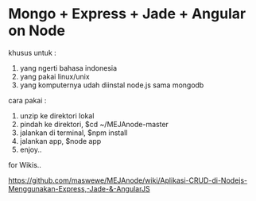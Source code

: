 Mongo + Express + Jade + Angular on Node
=================================


khusus untuk : 

1. yang ngerti bahasa indonesia
2. yang pakai linux/unix
3. yang komputernya udah diinstal node.js sama mongodb

cara pakai :

1. unzip ke direktori lokal
2. pindah ke direktori, $cd ~/MEJAnode-master
2. jalankan di terminal, $npm install
3. jalankan app, $node app
4. enjoy..


for Wikis..

https://github.com/maswewe/MEJAnode/wiki/Aplikasi-CRUD-di-Nodejs-Menggunakan-Express,-Jade-&-AngularJS
